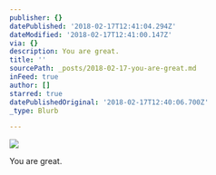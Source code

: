 ```yaml
---
publisher: {}
datePublished: '2018-02-17T12:41:04.294Z'
dateModified: '2018-02-17T12:41:00.147Z'
via: {}
description: You are great.
title: ''
sourcePath: _posts/2018-02-17-you-are-great.md
inFeed: true
author: []
starred: true
datePublishedOriginal: '2018-02-17T12:40:06.700Z'
_type: Blurb

---
```

![](https://the-grid-user-content.s3-us-west-2.amazonaws.com/dcd77bfa-702f-44a5-9fbf-08e6b76bf062.jpg)

You are great.
